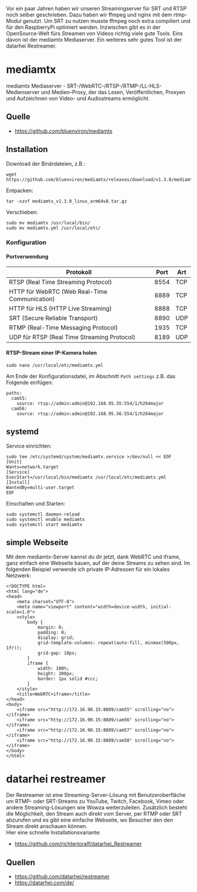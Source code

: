 Vor ein paar Jahren haben wir unseren Streamingserver für SRT und RTSP noch selber geschrieben. Dazu haben wir ffmpeg und nginx mit dem rtmp-Modul genutzt. Um SRT zu nutzen musste ffmpeg noch extra compiliert und für den RaspberryPi optimiert werden.  Inzwischen gibt es in der OpenSource-Welt fürs Streamen von Videos richtig viele gute Tools. Eins davon ist der mediamtx Mediaserver. Ein weiteres sehr gutes Tool ist der datarhei Restreamer.

# mediamtx
mediamtx Mediaserver - SRT-/WebRTC-/RTSP-/RTMP-/LL-HLS-Medienserver und Medien-Proxy, der das Lesen, Veröffentlichen, Proxyen und Aufzeichnen von Video- und Audiostreams ermöglicht.  

## Quelle
- https://github.com/bluenviron/mediamtx

## Installation
Download der Binärdateien, z.B.:
```
wget https://github.com/bluenviron/mediamtx/releases/download/v1.3.0/mediamtx_v1.3.0_linux_arm64v8.tar.gz
```
Entpacken:
```
tar -xzvf mediamtx_v1.3.0_linux_arm64v8.tar.gz
```
Verschieben:
```
sudo mv mediamtx /usr/local/bin/
sudo mv mediamtx.yml /usr/local/etc/
```
### Konfiguration
#### Portverwendung
| Protokoll                                  | Port | Art   |
|--------------------------------------------|------|-------|
| RTSP (Real Time Streaming Protocol)         | 8554 | TCP   |
| HTTP für WebRTC (Web Real-Time Communication)| 8889 | TCP   |
| HTTP für HLS (HTTP Live Streaming)           | 8888 | TCP   |
| SRT (Secure Reliable Transport)             | 8890 | UDP   |
| RTMP (Real-Time Messaging Protocol)          | 1935 | TCP   |
| UDP für RTSP (Real Time Streaming Protocol) | 8189 | UDP   |

#### RTSP-Stream einer IP-Kamera holen
```
sudo nano /usr/local/etc/mediamtx.yml
```
Am Ende der Konfigurationsdatei, im Abschnitt `Path settings` z.B. das Folgende einfügen:
```
paths:
  cam55:
    source: rtsp://admin:admin@192.168.95.55:554/1/h264major
  cam56:
    source: rtsp://admin:admin@192.168.95.56:554/1/h264major
```
## systemd
Service einrichten:
```
sudo tee /etc/systemd/system/mediamtx.service >/dev/null << EOF
[Unit]
Wants=network.target
[Service]
ExecStart=/usr/local/bin/mediamtx /usr/local/etc/mediamtx.yml
[Install]
WantedBy=multi-user.target
EOF
```
Einschalten und Starten:
```
sudo systemctl daemon-reload
sudo systemctl enable mediamtx
sudo systemctl start mediamtx
```
## simple Webseite
Mit dem mediamtx-Server kannst du dir jetzt, dank WebRTC und iframe, ganz einfach eine Webseite bauen, auf der deine Streams zu sehen sind. Im folgenden Beispiel verwende ich private IP-Adressen für ein lokales Netzwerk:  
```
<!DOCTYPE html>
<html lang="de">
<head>
    <meta charset="UTF-8">
    <meta name="viewport" content="width=device-width, initial-scale=1.0">
    <style>
        body {
            margin: 0;
            padding: 0;
            display: grid;
            grid-template-columns: repeat(auto-fill, minmax(500px, 1fr));
            grid-gap: 10px;
        }
        iframe {
            width: 100%;
            height: 300px;
            border: 1px solid #ccc;
        }
    </style>
    <title>WebRTC+iframe</title>
</head>
<body>
    <iframe src="http://172.16.90.15:8889/cam55" scrolling="no"></iframe>
    <iframe src="http://172.16.90.15:8889/cam56" scrolling="no"></iframe>
    <iframe src="http://172.16.90.15:8889/cam57" scrolling="no"></iframe>
    <iframe src="http://172.16.90.15:8889/cam58" scrolling="no"></iframe>
</body>
</html>
```

# datarhei restreamer
Der Restreamer ist eine Streaming-Server-Lösung mit Benutzeroberfläche um RTMP- oder SRT-Streams zu YouTube, Twitch, Facebook, Vimeo oder andere Streaming-Lösungen wie Wowza weiterzuleiten. Zusätzlich besteht die Möglichkeit, den Stream auch direkt vom Server, per RTMP oder SRT abzurufen und es gibt eine einfache Webseite, wo Besucher den den Stream direkt anschauen können.    
Hier eine schnelle Installationsvariante:  
- https://github.com/richtertoralf/datarhei_Restreamer  
  
## Quellen
- https://github.com/datarhei/restreamer
- https://datarhei.com/de/
